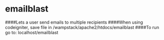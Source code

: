 # emailblast
####Lets a user send emails to multiple recipients
####When using codeigniter, save file in /wampstack/apache2/htdocs/emailblast
####To run go to: localhost/emailblast
